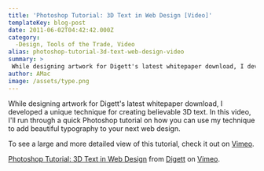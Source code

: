 ```yaml
---
title: 'Photoshop Tutorial: 3D Text in Web Design [Video]'
templateKey: blog-post
date: 2011-06-02T04:42:42.000Z
category: 
  -Design, Tools of the Trade, Video
alias: photoshop-tutorial-3d-text-web-design-video
summary: > 
 While designing artwork for Digett's latest whitepaper download, I developed a unique technique for creating believable 3D text. In this video, I'll run through a quick Photoshop tutorial on how you can use my technique to add beautiful typography to your next web design.
author: AMac
image: /assets/type.png
---
```


While designing artwork for Digett's latest whitepaper download, I developed a unique technique for creating believable 3D text. In this video, I'll run through a quick Photoshop tutorial on how you can use my technique to add beautiful typography to your next web design.

To see a large and more detailed view of this tutorial, check it out on [Vimeo](https://vimeo.com/24497747).

[Photoshop Tutorial: 3D Text in Web Design](https://vimeo.com/24497747) from [Digett](https://vimeo.com/digett) on [Vimeo](https://vimeo.com).